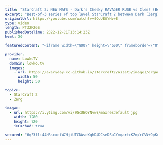```yaml
---
title: "StarCraft 2: NEW MAPS - Dark's Cheeky RAVAGER RUSH vs Clem! (Best-of-3)"
excerpt: "Best-of-3 series of top level StarCraft 2 between Dark (Zerg) and Clem (Terran). This series is played on new maps such as Lazarus Wastes and Starchild from the most recent Team Liquid map contest. Games are from the OlimoLeague.   Solar vs Gumiho: https://www.youtube.com/watch?v=rk0MTdp0law OlimoLeague"
originalUrl: https://youtube.com/watch?v=9GcUEOYNvwE
type: video
length: PT32M26S
publishedDateTime: 2022-12-21T13:14:23Z
heat: 50

featuredContent: "<iframe width=\"800\" height=\"500\" frameborder=\"0\" src=\"https://www.youtube.com/embed/9GcUEOYNvwE\" allow=\"accelerometer; autoplay; encrypted-media; gyroscope; picture-in-picture\" allowfullscreen></iframe>"

provider:
  name: LowkoTV
  domain: lowko.tv
  images:
    - url: https://everyday-cc.github.io/starcraft2/assets/images/organizations/lowko.tv-50x50.jpg
      width: 50
      height: 50

topics:
  - StarCraft 2
  - Zerg

images:
  - url: https://i.ytimg.com/vi/9GcUEOYNvwE/maxresdefault.jpg
    width: 1280
    height: 720
    isCached: true

secured: "6qF3fli44HBscxctWZHjiUTCNAseXqhD4DCseDSuCYmqartcKZm/rCVW+9pKu0lXVm0E+iUIHaM3A+Jbpn2nZ+jroEcLxHUh5e2vPd5iOk5SveVPgBJvsLvPtMTcdM8r/uJfflu8utTzWW1+ENGNhSQn7djJTDNXBB6JSQOrdf7YDhqqgscxLa5YxPv2VJnIQE/N2jhG2f0RQaDQqCyyEbHU9zthXHWQUmPQGhY7jep2JKK1rqHhb4dK8PzAStuFciLeFxr7RKLWSlVw2QFvpPiM3Hzrlyzou68LRMDVaTshUcaMP7wx9aHzXtmUnIkHQz3OvQmEFV0iHKhI8mOyNMIoJTi+ZjtnFS8hn/9m35/LaGRUiSiyVN8bsr7rTaOqN9D7iUA2rGrwr+brt4hWhnMBieR8mkwSMeuzgaNdUAQ=;dEZXQPJOTsQSkjyi4ShFLQ=="
---
```



